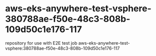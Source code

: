 # aws-eks-anywhere-test-vsphere-380788ae-f50e-48c3-808b-109d50c1e176-117
repository for use with E2E test job aws-eks-anywhere-test-vsphere:380788ae-f50e-48c3-808b-109d50c1e176-117
